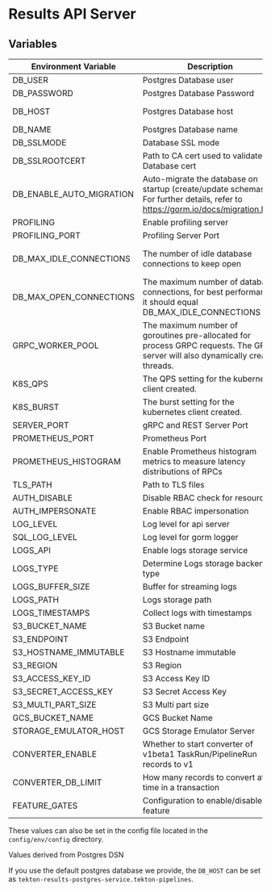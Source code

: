 # Results API Server

## Variables

| Environment Variable     | Description                                                                                                                       | Example                                                                                      |
|--------------------------|-----------------------------------------------------------------------------------------------------------------------------------|----------------------------------------------------------------------------------------------|
| DB_USER                  | Postgres Database user                                                                                                            | user                                                                                         |
| DB_PASSWORD              | Postgres Database Password                                                                                                        | hunter2                                                                                      |
| DB_HOST                  | Postgres Database host                                                                                                            | /cloudsql/my-project:us-east1:tekton-results                                                 |
| DB_NAME                  | Postgres Database name                                                                                                            | tekton_results                                                                               |
| DB_SSLMODE               | Database SSL mode                                                                                                                 | verify-full                                                                                  |
| DB_SSLROOTCERT           | Path to CA cert used to validate Database cert                                                                                    | /etc/tls/db/ca.crt                                                                           |
| DB_ENABLE_AUTO_MIGRATION | Auto-migrate the database on startup (create/update schemas). For further details, refer to <https://gorm.io/docs/migration.html> | true (default)                                                                               |
| PROFILING                | Enable profiling server                                                                                                           | false  (default)                                                                             |
| PROFILING_PORT           | Profiling Server Port                                                                                                             | 6060  (default)                                                                              |
| DB_MAX_IDLE_CONNECTIONS  | The number of idle database connections to keep open                                                                              | 2 (default for golang, but specific database drivers may have settings for this too)         |
| DB_MAX_OPEN_CONNECTIONS  | The maximum number of database connections, for best performance it should equal DB_MAX_IDLE_CONNECTIONS                          | unlimited (default for golang, but specific database drivers may have settings for this too) |
| GRPC_WORKER_POOL         | The maximum number of goroutines pre-allocated for process GRPC requests. The GRPC server will also dynamically create threads.   | 2 (default)                                                                                  |
| K8S_QPS                  | The QPS setting for the kubernetes client created.                                                                                | 5 (default)                                                                                  |
| K8S_BURST                | The burst setting for the kubernetes client created.                                                                              | 10 (default)                                                                                 |
| SERVER_PORT              | gRPC and REST Server Port                                                                                                         | 8080  (default)                                                                              |
| PROMETHEUS_PORT          | Prometheus Port                                                                                                                   | 9090  (default)                                                                              |
| PROMETHEUS_HISTOGRAM     | Enable Prometheus histogram metrics to measure latency distributions of RPCs                                                      | false  (default)                                                                             |
| TLS_PATH                 | Path to TLS files                                                                                                                 | /etc/tls                                                                                     |
| AUTH_DISABLE             | Disable RBAC check for resources                                                                                                  | false (default)                                                                              |
| AUTH_IMPERSONATE         | Enable RBAC impersonation                                                                                                         | true (default)                                                                               |
| LOG_LEVEL                | Log level for api server                                                                                                          | info (default)                                                                               |
| SQL_LOG_LEVEL                | Log level for gorm logger                                                                                                          | warn (default)                                                                               |
| LOGS_API                 | Enable logs storage service                                                                                                       | false (default)                                                                              |
| LOGS_TYPE                | Determine Logs storage backend type                                                                                               | File (default)                                                                               |
| LOGS_BUFFER_SIZE         | Buffer for streaming logs                                                                                                         | 32768 (default)                                                                              |
| LOGS_PATH                | Logs storage path                                                                                                                 | logs (default)                                                                               |
| LOGS_TIMESTAMPS          | Collect logs with timestamps                                                                                                      | false (default)                                                                              |
| S3_BUCKET_NAME           | S3 Bucket name                                                                                                                    | <S3 Bucket Name>                                                                             |
| S3_ENDPOINT              | S3 Endpoint                                                                                                                       | https://s3.ap-south-1.amazonaws.com                                                          |
| S3_HOSTNAME_IMMUTABLE    | S3 Hostname immutable                                                                                                             | false (default)                                                                              |
| S3_REGION                | S3 Region                                                                                                                         | ap-south-1                                                                                   |
| S3_ACCESS_KEY_ID         | S3 Access Key ID                                                                                                                  | <S3 Acces Key>                                                                               |
| S3_SECRET_ACCESS_KEY     | S3 Secret Access Key                                                                                                              | <S3 Access Secret>                                                                           |
| S3_MULTI_PART_SIZE       | S3 Multi part size                                                                                                                | 5242880 (default)                                                                            |
| GCS_BUCKET_NAME          | GCS Bucket Name                                                                                                                   | <GCS Bucket Name>                                                                            |
| STORAGE_EMULATOR_HOST    | GCS Storage Emulator Server                                                                                                       | http://localhost:9004                                                                        |
| CONVERTER_ENABLE         | Whether to start converter of v1beta1 TaskRun/PipelineRun records to v1                                                           | true                                                                                         |
| CONVERTER_DB_LIMIT       | How many records to convert at a time in a transaction                                                                            | 50                                                                                           |
| FEATURE_GATES            | Configuration to enable/disable a feature                                                                                         | PartialResponse=true,foo=false,bar=true                                                      |

These values can also be set in the config file located in the `config/env/config` directory.

Values derived from Postgres DSN

If you use the default postgres database we provide, the `DB_HOST` can be set as `tekton-results-postgres-service.tekton-pipelines`.
